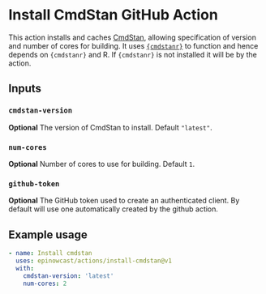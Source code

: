 # Install CmdStan GitHub Action

This action installs and caches [CmdStan](https://mc-stan.org/users/interfaces/cmdstan), allowing specification of version and number of cores for building. It uses [`{cmdstanr}`](https://github.com/stan-dev/cmdstanr) to function and hence depends on `{cmdstanr}` and R. If `{cmdstanr}` is not installed it will be by the action.

## Inputs

### `cmdstan-version`

**Optional** The version of CmdStan to install. Default `"latest"`.

### `num-cores`

**Optional** Number of cores to use for building. Default `1`.

### `github-token`

**Optional** The GitHub token used to create an authenticated client. By default
will use one automatically created by the github action.

## Example usage

```yaml
- name: Install cmdstan
  uses: epinowcast/actions/install-cmdstan@v1
  with:
    cmdstan-version: 'latest'
    num-cores: 2
```
